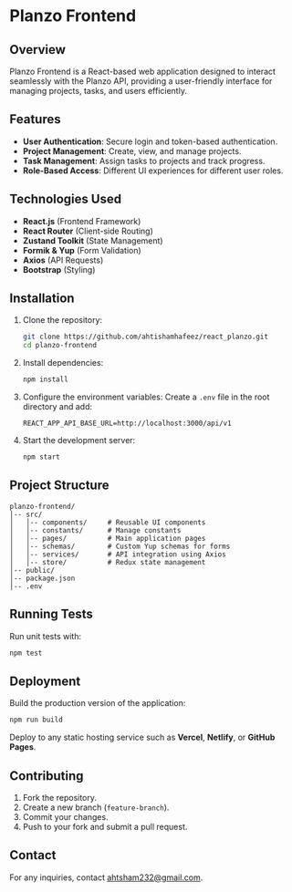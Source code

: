 # Planzo Frontend

## Overview
Planzo Frontend is a React-based web application designed to interact seamlessly with the Planzo API, providing a user-friendly interface for managing projects, tasks, and users efficiently.

## Features
- **User Authentication**: Secure login and token-based authentication.
- **Project Management**: Create, view, and manage projects.
- **Task Management**: Assign tasks to projects and track progress.
- **Role-Based Access**: Different UI experiences for different user roles.

## Technologies Used
- **React.js** (Frontend Framework)
- **React Router** (Client-side Routing)
- **Zustand Toolkit** (State Management)
- **Formik & Yup** (Form Validation)
- **Axios** (API Requests)
- **Bootstrap** (Styling)

## Installation

1. Clone the repository:
   ```bash
   git clone https://github.com/ahtishamhafeez/react_planzo.git
   cd planzo-frontend
   ```

2. Install dependencies:
   ```bash
   npm install
   ```

3. Configure the environment variables:
   Create a `.env` file in the root directory and add:
   ```env
   REACT_APP_API_BASE_URL=http://localhost:3000/api/v1
   ```

4. Start the development server:
   ```bash
   npm start
   ```

## Project Structure
```
planzo-frontend/
│-- src/
│   │-- components/     # Reusable UI components
│   │-- constants/      # Manage constants
│   │-- pages/          # Main application pages
│   │-- schemas/        # Custom Yup schemas for forms
│   │-- services/       # API integration using Axios
│   │-- store/          # Redux state management
│-- public/
│-- package.json
│-- .env
```

## Running Tests
Run unit tests with:
```bash
npm test
```

## Deployment
Build the production version of the application:
```bash
npm run build
```
Deploy to any static hosting service such as **Vercel**, **Netlify**, or **GitHub Pages**.

## Contributing
1. Fork the repository.
2. Create a new branch (`feature-branch`).
3. Commit your changes.
4. Push to your fork and submit a pull request.

## Contact
For any inquiries, contact [ahtsham232@gmail.com](mailto:ahtsham232@gmail.com).

